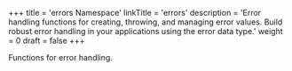 +++
title = 'errors Namespace'
linkTitle = 'errors'
description = 'Error handling functions for creating, throwing, and managing error values. Build robust error handling in your applications using the error data type.'
weight = 0
draft = false
+++

Functions for error handling.
